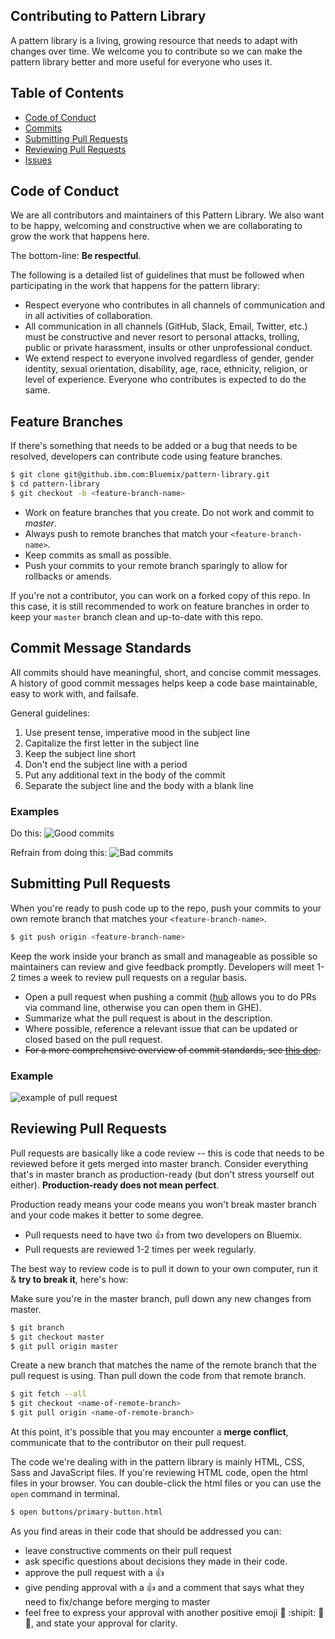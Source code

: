 ## Contributing to Pattern Library

A pattern library is a living, growing resource that needs to adapt with changes over time. We welcome you to contribute so we can make the pattern library better and more useful for everyone who uses it. 

## Table of Contents

- [Code of Conduct](#code-of-conduct)
- [Commits](#commits)
- [Submitting Pull Requests](#submitting-pull-requests)
- [Reviewing Pull Requests](#reviewing-pull-requests)
- [Issues](#issues)

## Code of Conduct

We are all contributors and maintainers of this Pattern Library. 
We also want to be happy, welcoming and constructive when we are collaborating to grow the work that happens here. 

The bottom-line: **Be respectful**. 

The following is a detailed list of guidelines that must be followed when participating in the work that happens for the pattern library: 

- Respect everyone who contributes in all channels of communication and in all activities of collaboration. 
- All communication in all channels (GitHub, Slack, Email, Twitter, etc.) must be constructive and never resort to personal attacks, trolling, public or private harassment, insults or other unprofessional conduct. 
- We extend respect to everyone involved regardless of gender, gender identity, sexual orientation, disability, age, race, ethnicity, religion, or level of experience. Everyone who contributes is expected to do the same. 

## Feature Branches

If there's something that needs to be added or a bug that needs to be resolved, developers can contribute code using feature branches. 

```bash
$ git clone git@github.ibm.com:Bluemix/pattern-library.git
$ cd pattern-library
$ git checkout -b <feature-branch-name>
```

* Work on feature branches that you create. Do not work and commit to *master*.
* Always push to remote branches that match your `<feature-branch-name>`.
* Keep commits as small as possible. 
* Push your commits to your remote branch sparingly to allow for rollbacks or amends. 

If you're not a contributor, you can work on a forked copy of this repo. In this case, it is still recommended to work on feature branches in order to keep your `master` branch clean and up-to-date with this repo. 

## Commit Message Standards

All commits should have meaningful, short, and concise commit messages. A history of good commit messages helps keep a code base maintainable, easy to work with, and failsafe. 

General guidelines:
1. Use present tense, imperative mood in the subject line
2. Capitalize the first letter in the subject line
3. Keep the subject line short
4. Don't end the subject line with a period
5. Put any additional text in the body of the commit
6. Separate the subject line and the body with a blank line

### Examples
Do this:
![Good commits](http://i.imgur.com/9CqZmYQ.png)

Refrain from doing this:
![Bad commits](http://i.imgur.com/xFzKghl.png)

## Submitting Pull Requests

When you're ready to push code up to the repo, push your commits to your own remote branch that matches your `<feature-branch-name>`. 

```bash
$ git push origin <feature-branch-name>
```

Keep the work inside your branch as small and manageable as possible so maintainers can review and give feedback promptly. 
Developers will meet 1-2 times a week to review pull requests on a regular basis.

* Open a pull request when pushing a commit ([hub](https://github.com/github/hub) allows you to do PRs via command line, otherwise you can open them in GHE).
* Summarize what the pull request is about in the description. 
* Where possible, reference a relevant issue that can be updated or closed based on the pull request.
* ~~For a more comprehensive overview of commit standards, see [this doc](https://github.com/cloud-platform-design/cloud-platform-beta/blob/master/Contributing.md).~~

### Example

![example of pull request](http://i.imgur.com/RQcQb5U.png)

## Reviewing Pull Requests

Pull requests are basically like a code review -- this is code that needs to be reviewed before it gets merged into master branch. 
Consider everything that's in master branch as production-ready (but don't stress yourself out either). 
**Production-ready does not mean perfect**. 

Production ready means your code means you won't break master branch and your code makes it better to some degree. 

- Pull requests need to have two :+1: from two developers on Bluemix. 
- Pull requests are reviewed 1-2 times per week regularly. 

The best way to review code is to pull it down to your own computer, run it & **try to break it**, here's how: 

Make sure you're in the master branch, pull down any new changes from master. 

```bash
$ git branch
$ git checkout master
$ git pull origin master
```

Create a new branch that matches the name of the remote branch that the pull request is using. Than pull down the code from that remote branch. 

```bash
$ git fetch --all
$ git checkout <name-of-remote-branch>
$ git pull origin <name-of-remote-branch>
```

At this point, it's possible that you may encounter a **merge conflict**, communicate that to the contributor on their pull request. 

The code we're dealing with in the pattern library is mainly HTML, CSS, Sass and JavaScript files. 
If you're reviewing HTML code, open the html files in your browser. You can double-click the html files or you can use the `open` command in terminal. 

```bash
$ open buttons/primary-button.html
```

As you find areas in their code that should be addressed you can:  
- leave constructive comments on their pull request
- ask specific questions about decisions they made in their code. 
- approve the pull request with a :+1: 
- give pending approval with a :+1: and a comment that says what they need to fix/change before merging to master 
- feel free to express your approval with another positive emoji :100: :shipit: :rocket: :whale2:, and state your approval for clarity. 


